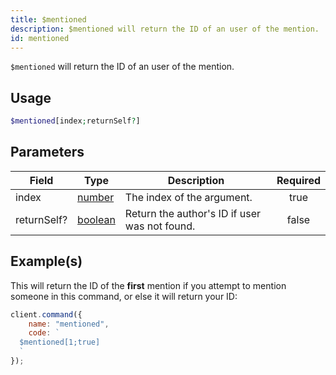 ```yaml
---
title: $mentioned
description: $mentioned will return the ID of an user of the mention.
id: mentioned
---
```


`$mentioned` will return the ID of an user of the mention.

## Usage

```php
$mentioned[index;returnSelf?]
```

## Parameters

| Field       | Type                                                                                                | Description                                   | Required |
| ----------- | --------------------------------------------------------------------------------------------------- | --------------------------------------------- | :------: |
| index       | [number](https://developer.mozilla.org/en-US/docs/Web/JavaScript/Reference/Global_Objects/Number)   | The index of the argument.                    |   true   |
| returnSelf? | [boolean](https://developer.mozilla.org/en-US/docs/Web/JavaScript/Reference/Global_Objects/Boolean) | Return the author's ID if user was not found. |  false   |

## Example(s)

This will return the ID of the **first** mention if you attempt to mention someone in this command, or else it will
return your ID:

```javascript
client.command({
    name: "mentioned",
    code: `
  $mentioned[1;true]
  `
});
```
